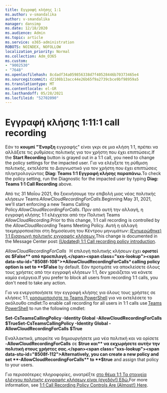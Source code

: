 ```yaml
---
title: Εγγραφή κλήσης 1:1
ms.author: v-smandalika
author: v-smandalika
manager: dansimp
ms.date: 12/18/2020
ms.audience: Admin
ms.topic: article
ms.service: o365-administration
ROBOTS: NOINDEX, NOFOLLOW
localization_priority: Normal
ms.collection: Adm_O365
ms.custom:
- "9002530"
- "7648"
ms.openlocfilehash: 8cdadf34a059856338d7f40528446b70373465e4
ms.sourcegitcommit: d2108b13acc44e26b65f9a2739cbce9bf98959a5
ms.translationtype: MT
ms.contentlocale: el-GR
ms.lasthandoff: 05/28/2021
ms.locfileid: "52702090"
---
```

# <a name="11-call-recording"></a><span data-ttu-id="8508f-102">Εγγραφή κλήσης 1:1</span><span class="sxs-lookup"><span data-stu-id="8508f-102">1:1 call recording</span></span>

<span data-ttu-id="8508f-103">Εάν το **κουμπί "Έναρξη** εγγραφής" είναι γκρι σε μια κλήση 1:1, πρέπει να αλλάξετε τις ρυθμίσεις πολιτικής για τον χρήστη που έχει επιπτώσεις.</span><span class="sxs-lookup"><span data-stu-id="8508f-103">If the **Start Recording** button is grayed out in a 1:1 call, you need to change the policy settings for the impacted user.</span></span> <span data-ttu-id="8508f-104">Για να ελέγξετε τη ρύθμιση πολιτικής, εκτελέστε το Διαγνωστικό για τον χρήστη που έχει επιπτώσεις πληκτρολογώντας **Diag: Teams 1:1 Εγγραφή κλήσης παραπάνω.**</span><span class="sxs-lookup"><span data-stu-id="8508f-104">To check the policy setting, run the Diagnostic for the impacted user by typing **Diag: Teams 1:1 Call Recording** above.</span></span>     

<span data-ttu-id="8508f-105">Από τις 31 Μαΐου 2021, θα ξεκινήσουμε την επιβολή μιας νέας πολιτικής κλήσεων Teams *AllowCloudRecordingForCalls.*</span><span class="sxs-lookup"><span data-stu-id="8508f-105">Beginning May 31, 2021, we'll start enforcing a new Teams Calling Policy *AllowCloudRecordingForCalls*.</span></span> <span data-ttu-id="8508f-106">Πριν από αυτή την αλλαγή, η εγγραφή κλήσης 1:1 ελέγχεται από την Πολιτική Teams *AllowCloudRecording.*</span><span class="sxs-lookup"><span data-stu-id="8508f-106">Prior to this change, 1:1 call recording is controlled by the *AllowCloudRecording* Teams Meeting Policy.</span></span> <span data-ttu-id="8508f-107">Αυτή η αλλαγή τεκμηρροποιείται στη δημοσίευση του Κέντρου μηνυμάτων: [(Ενημερώθηκε) 1:1 Εισαγωγή πολιτικής εγγραφής κλήσεων.](https://portal.microsoft.com/Adminportal/Home?ref=MessageCenter/:/messages/MC238796)</span><span class="sxs-lookup"><span data-stu-id="8508f-107">This change is documented in the Message Center post: [(Updated) 1:1 Call recording policy introduction](https://portal.microsoft.com/Adminportal/Home?ref=MessageCenter/:/messages/MC238796).</span></span>  

<span data-ttu-id="8508f-108">*AllowCloudRecordingForCalls*   Η επιλογή πολιτικής κλήσεων έχει **οριστεί σε $False** από προεπιλογή.</span><span class="sxs-lookup"><span data-stu-id="8508f-108">*AllowCloudRecordingForCalls* calling policy option is set to **$False** by default.</span></span> <span data-ttu-id="8508f-109">Εάν προτιμάτε να αποκλείσετε όλους τους χρήστες από την εγγραφή κλήσεων 1:1, δεν χρειάζεται να κάνετε καμία ενέργεια.</span><span class="sxs-lookup"><span data-stu-id="8508f-109">If you prefer to block all users from recording 1:1 calls, you don't need to take any action.</span></span>  

<span data-ttu-id="8508f-110">Για να ενεργοποιήσετε την εγγραφή κλήσης για όλους τους χρήστες σε κλήσεις 1:1, [χρησιμοποιήστε το Teams PowerShell](/microsoftteams/teams-powershell-install) για να εκτελέσετε το ακόλουθο cmdlet:</span><span class="sxs-lookup"><span data-stu-id="8508f-110">To enable call recording for all users in 1:1 calls use [Teams PowerShell](/microsoftteams/teams-powershell-install) to run the following cmdlet:</span></span> 

<span data-ttu-id="8508f-111">**Set-CsTeamsCallingPolicy -Identity Global -AllowCloudRecordingForCalls $True**</span><span class="sxs-lookup"><span data-stu-id="8508f-111">**Set-CsTeamsCallingPolicy -Identity Global -AllowCloudRecordingForCalls $True**</span></span> 

<span data-ttu-id="8508f-112">Εναλλακτικά, μπορείτε να δημιουργήσετε μια νέα πολιτική και να ορίσετε **-AllowCloudRecordingForCalls** σε **$true και** να εκχωρήσετε αυτήν την πολιτική στους χρήστες σας.</span><span class="sxs-lookup"><span data-stu-id="8508f-112">Alternatively, you can create a new policy and set **-AllowCloudRecordingForCalls** to **$true** and assign that policy to your users.</span></span> 

<span data-ttu-id="8508f-113">Για περισσότερες πληροφορίες, ανατρέξτε [στο θέμα 1:1 Τα στοιχεία ελέγχου πολιτικής εγγραφής κλήσεων είναι (σχεδόν!) Εδώ.](https://techcommunity.microsoft.com/t5/microsoft-teams-support/1-1-call-recording-policy-controls-are-almost-here/ba-p/2217668)</span><span class="sxs-lookup"><span data-stu-id="8508f-113">For more information, see [1:1 Call Recording Policy Controls Are (Almost!) Here](https://techcommunity.microsoft.com/t5/microsoft-teams-support/1-1-call-recording-policy-controls-are-almost-here/ba-p/2217668).</span></span>
